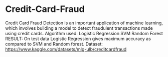 # Credit-Card-Fraud
Credit Card Fraud Detection is an important application of machine learning, which involves building a model to detect fraudulent transactions made using credit cards.
Algorithm used:
Logistic Regression
SVM
Random Forest
RESULT: On test data Logistic Regression gives maximum accuracy as compared to SVM and Random forest.
Dataset: https://www.kaggle.com/datasets/mlg-ulb/creditcardfraud
